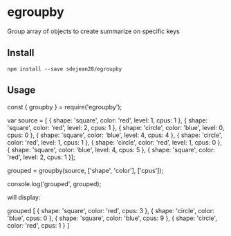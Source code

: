 # egroupby
Group array of objects to create summarize on specific keys

## Install
`npm install --save sdejean28/egroupby`

## Usage

const { groupby } = require('egroupby');

var source = [
	{ shape: 'square', color: 'red', level: 1, cpus: 1 }, 
	{ shape: 'square', color: 'red', level: 2, cpus: 1 }, 
	{ shape: 'circle', color: 'blue', level: 0, cpus: 0 }, 
	{ shape: 'square', color: 'blue', level: 4, cpus: 4 }, 
	{ shape: 'circle', color: 'red', level: 1, cpus: 1 }, 
	{ shape: 'circle', color: 'red', level: 1, cpus: 0 }, 
	{ shape: 'square', color: 'blue', level: 4, cpus: 5 }, 
	{ shape: 'square', color: 'red', level: 2, cpus: 1 }];

grouped = groupby(source, ['shape', 'color'], ['cpus']);

console.log('grouped', grouped);

will display:

grouped [ { shape: 'square', color: 'red', cpus: 3 },
  { shape: 'circle', color: 'blue', cpus: 0 },
  { shape: 'square', color: 'blue', cpus: 9 },
  { shape: 'circle', color: 'red', cpus: 1 } ]

